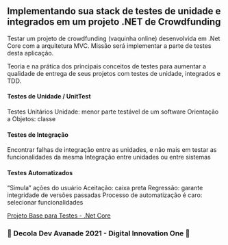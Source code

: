 ## Implementando sua stack de testes de unidade e integrados em um projeto .NET de Crowdfunding

Testar um projeto de crowdfunding (vaquinha online) desenvolvida em .Net Core com a arquitetura MVC. Missão será implementar a parte de testes desta aplicação. 

Teoria e na prática dos principais conceitos de testes para aumentar a qualidade de entrega de seus projetos com testes de unidade, integrados e TDD.

#### Testes de Unidade / UnitTest
Testes Unitários
Unidade: menor parte testável de um software
Orientação a Objetos: classe

#### Testes de Integração
Encontrar falhas de integração entre as unidades, e não
mais em testar as funcionalidades da mesma
Integração entre unidades ou entre sistemas

#### Testes Automatizados
“Simula” ações do usuário
Aceitação: caixa preta
Regressão: garante integridade de versões passadas
Processo de automatização é caro: selecionar
funcionalidades

[Projeto Base para Testes - .Net Core  ](https://github.com/JM-2/TestesUnidadeIntegradosTDD-.NET/tree/master/dotnet-vaquinha-tests-master)

### 🚀 Decola Dev Avanade 2021 - Digital Innovation One 🚀
